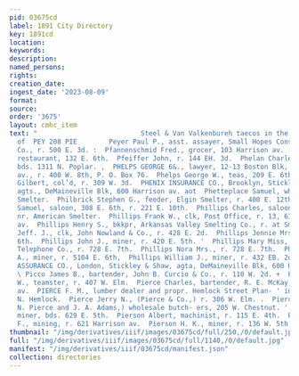 ```yaml
---
pid: 03675cd
label: 1891 City Directory
key: 1891cd
location: 
keywords: 
description: 
named_persons: 
rights: 
creation_date: 
ingest_date: '2023-08-09'
format: 
source: 
order: '3675'
layout: cmhc_item
text: "                          Steel & Van Valkenbureh taecos in the strongest line
  of  PEY 208 PIE        Peyer Paul P., asst. assayer, Small Hopes Consolidated Mining:
  Co., r. 500 E. 3d. :  Pfannenschmid Fred., grocer, 103 Harrison av.  Pfeiffer Charles,
  restaurant, 132 E. 6th.  Pfeiffer John, r. 144 EH. 3d.  Phelan Charles, engineer.
  bds. 1311 N. Poplar. ,  PHELPS GEORGE 6&., lawyer, 12-13 Boston Blk, 402 Harrison.
  av., r. 400 W. 8th, P. O. Box 76.  Phelps George W., teas, 209 E. 6th. i  Phelps
  Gilbert, col’d, r. 309 W. 3d.  PHENIX INSURANCE CO., Brooklyn, Stickley & Shaw,
  agts., DeMaineville Blk, 600 Harrison av. aot  Phetteplace Samuel, wheeler, American
  Smelter.  Philbrick Stephen G., feeder, Elgin Smelter, r. 400 E. 12th.  Philippe
  Samuel, saloon, 308 E. 6th, r. 221 E. 10th.  Phillips Charles, saloon, Malta Road,
  nr. American Smelter.  Phillips Frank W., clk, Post Office, r. 13, 610 Harrison
  av.  Phillips Henry S., bkkpr, Arkansas Valley Smelting Co., r. at Smelter.  Phillips
  Jeff. J., clk, John Nowland & Co., r. 428 E. 2d.  Phillips Jennie Mrs., r. 220 W.
  6th.  Phillips John J., miner, r. 420 E. 5th. '  Phillips Mary Miss, operator, Colo.
  Telephone Co., r. 728 E. 7th.  Phillips Nora Mrs., r. 728 E. 7th.  Phillips Presley
  A., miner, r. 5104 E. 6th,  Phillips William J., miner, r. 432 EB. 2d.  PHOENIX
  ASSURANCE CO., London, Stickley & Shaw, agta, DeMaineville Blk, 600 Harrison av.
  \ Picco James B., bartender, John B. Curcio & Co., r. 110 W. 2d. +  Pickens George
  W., teamster, r. 407 W. Elm.  Pierce Charles, bartender, R. E. McKay, r.127 Harrison
  av.  PIERCE F. M., lumber dealer and propr. Hemlock Street Plan- ' ing Mill, 910
  N. Hemlock.  Pierce Jerry N., (Pierce & Co.,) r. 306 W. Elm. .  Pierce & Co., (J.
  N. Pierce and J. A. Adams,) wholesale butch- ers, 205 W. Chestnut. '  Pierrot Philip,
  miner, bds. 629 E. 5th.  Pierson Albert, machinist, r. 115 E. 4th.  Pierson Charles
  F., mining, r. 621 Harrison av.  Pierson H. K., miner, r. 136 W. 5th. "
thumbnail: "/img/derivatives/iiif/images/03675cd/full/250,/0/default.jpg"
full: "/img/derivatives/iiif/images/03675cd/full/1140,/0/default.jpg"
manifest: "/img/derivatives/iiif/03675cd/manifest.json"
collection: directories
---
```

